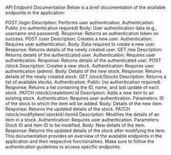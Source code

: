 API Endpoint Documentation
Below is a brief documentation of the available endpoints in the application:

POST /login
Description: Performs user authentication.
Authentication: Public (no authentication required)
Body: User authentication data (e.g., username and password).
Response: Returns an authentication token on success.
POST /user
Description: Creates a new user.
Authentication: Requires user authentication.
Body: Data required to create a new user.
Response: Returns details of the newly created user.
GET /me
Description: Returns details of the authenticated user.
Authentication: Requires user authentication.
Response: Returns details of the authenticated user.
POST /stock
Description: Creates a new stock.
Authentication: Requires user authentication (admin).
Body: Details of the new stock.
Response: Returns details of the newly created stock.
GET /stock/Stocks
Description: Returns a list of available stocks.
Authentication: Public (no authentication required).
Response: Returns a list containing the ID, name, and last update of each stock.
PATCH /stock/createItem/:id
Description: Adds a new item to an existing stock.
Authentication: Requires user authentication.
Parameters: ID of the stock to which the item will be added.
Body: Details of the new item.
Response: Returns the updated details of the stock.
PATCH /stock/modifyItem/:stockId/:itemId
Description: Modifies the details of an item in a stock.
Authentication: Requires user authentication.
Parameters: Stock ID and item ID to be modified.
Body: New details of the item.
Response: Returns the updated details of the stock after modifying the item.
This documentation provides an overview of the available endpoints in the application and their respective functionalities. Make sure to follow the authentication guidelines to access specific endpoints.






